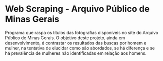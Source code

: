 # Web Scraping - Arquivo Público de Minas Gerais
Programa que raspa os títulos das fotografias disponíveis no site do Arquivo Público de Minas Gerais. O objetivo deste projeto, ainda em desenvolvimento, é contrastar os resultados das buscas por homem e mulher, na tentativa de elucidar como são abordados, se há diferença e se há prevalência de mulheres não identificadas em relação aos homens.
